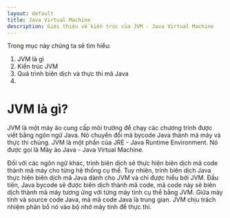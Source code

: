 ```yaml
---
layout: default
title: Java Virtual Machine
description: Giới thiệu về kiến trúc của JVM - Java Virtual Machine
---
```


Trong mục này chúng ta sẽ tìm hiểu:
1. JVM là gì 
2. Kiến trúc JVM
3. Quá trình biên dịch và thực thi mã Java
4. 

# JVM là gì?
JVM là một máy ảo cung cấp môi trường để chạy các chương trình được viết bằng ngôn ngữ Java. Nó chuyển đổi mã bycode Java thành mã máy và thực thi chúng. JVM là một phần của JRE - Java Runtime Environment. Nó được gọi là Máy ảo Java - Java Virtual Machine.

Đối với các ngôn ngữ khác, trình biên dịch sẽ thực hiện biên dịch mã code thành mã máy cho từng hệ thống cụ thể. Tuy nhiên, trình biên dịch Java thực hiện biên dịch mã Java dành cho JVM và chỉ được hiểu bởi JVM.
Đầu tiên, Java bycode sẽ được biên dịch thành mã code, mã code này sẽ biên dịch thành mã máy tương ứng với từng máy tính cụ thể bằng JVM. Giữa máy tính và source code Java, mà mã code Java là trung gian. JVM chịu trách nhiệm phân bổ nó vào bộ nhớ máy tính để thực thi.

